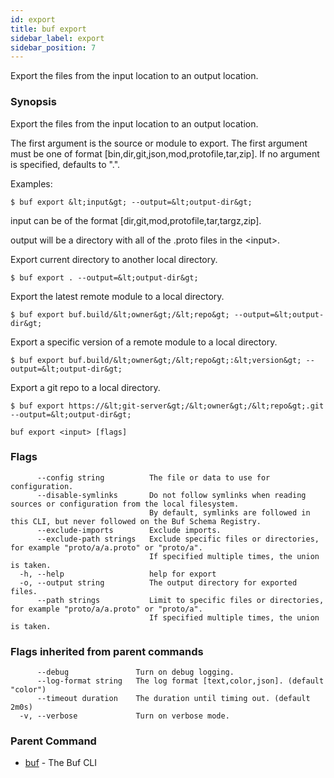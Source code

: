 ```yaml
---
id: export
title: buf export
sidebar_label: export
sidebar_position: 7
---
```

Export the files from the input location to an output location.

### Synopsis

Export the files from the input location to an output location.

The first argument is the source or module to export.
The first argument must be one of format [bin,dir,git,json,mod,protofile,tar,zip].
If no argument is specified, defaults to &#34;.&#34;.

Examples:

	$ buf export &lt;input&gt; --output=&lt;output-dir&gt;

input can be of the format [dir,git,mod,protofile,tar,targz,zip].

output will be a directory with all of the .proto files in the &lt;input&gt;.

Export current directory to another local directory. 

	$ buf export . --output=&lt;output-dir&gt;

Export the latest remote module to a local directory.

	$ buf export buf.build/&lt;owner&gt;/&lt;repo&gt; --output=&lt;output-dir&gt;

Export a specific version of a remote module to a local directory.

	$ buf export buf.build/&lt;owner&gt;/&lt;repo&gt;:&lt;version&gt; --output=&lt;output-dir&gt;

Export a git repo to a local directory.

	$ buf export https://&lt;git-server&gt;/&lt;owner&gt;/&lt;repo&gt;.git --output=&lt;output-dir&gt; 

```
buf export <input> [flags]
```

### Flags

```
      --config string          The file or data to use for configuration.
      --disable-symlinks       Do not follow symlinks when reading sources or configuration from the local filesystem.
                               By default, symlinks are followed in this CLI, but never followed on the Buf Schema Registry.
      --exclude-imports        Exclude imports.
      --exclude-path strings   Exclude specific files or directories, for example "proto/a/a.proto" or "proto/a".
                               If specified multiple times, the union is taken.
  -h, --help                   help for export
  -o, --output string          The output directory for exported files.
      --path strings           Limit to specific files or directories, for example "proto/a/a.proto" or "proto/a".
                               If specified multiple times, the union is taken.
```

### Flags inherited from parent commands

```
      --debug               Turn on debug logging.
      --log-format string   The log format [text,color,json]. (default "color")
      --timeout duration    The duration until timing out. (default 2m0s)
  -v, --verbose             Turn on verbose mode.
```

### Parent Command

* [buf](index)	 - The Buf CLI
